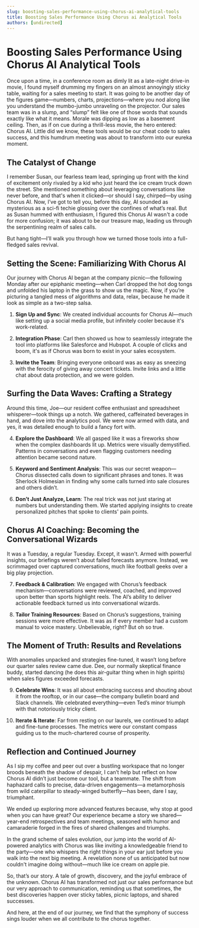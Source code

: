 ```yaml
---
slug: boosting-sales-performance-using-chorus-ai-analytical-tools
title: Boosting Sales Performance Using Chorus ai Analytical Tools
authors: [undirected]
---
```



# Boosting Sales Performance Using Chorus AI Analytical Tools

Once upon a time, in a conference room as dimly lit as a late-night drive-in movie, I found myself drumming my fingers on an almost annoyingly sticky table, waiting for a sales meeting to start. It was going to be another day of the figures game—numbers, charts, projections—where you nod along like you understand the mumbo-jumbo unraveling on the projector. Our sales team was in a slump, and “slump” felt like one of those words that sounds exactly like what it means. Morale was dipping as low as a basement ceiling. Then, as if on cue during a thrill-less movie, the hero entered: Chorus AI. Little did we know, these tools would be our cheat code to sales success, and this humdrum meeting was about to transform into our eureka moment.

## The Catalyst of Change

I remember Susan, our fearless team lead, springing up front with the kind of excitement only rivaled by a kid who just heard the ice cream truck down the street. She mentioned something about leveraging conversations like never before, and that's when it clicked—or should I say, chirped—by using Chorus AI. Now, I’ve got to tell you, before this day, AI sounded as mysterious as a sci-fi techie glossing over the confines of what’s real. But as Susan hummed with enthusiasm, I figured this Chorus AI wasn't a code for more confusion; it was about to be our treasure map, leading us through the serpentining realm of sales calls.

But hang tight—I’ll walk you through how we turned those tools into a full-fledged sales revival.

## Setting the Scene: Familiarizing With Chorus AI

Our journey with Chorus AI began at the company picnic—the following Monday after our epiphanic meeting—when Carl dropped the hot dog tongs and unfolded his laptop in the grass to show us the magic. Now, if you’re picturing a tangled mess of algorithms and data, relax, because he made it look as simple as a two-step salsa.

1. **Sign Up and Sync**: We created individual accounts for Chorus AI—much like setting up a social media profile, but infinitely cooler because it's work-related.
   
2. **Integration Phase**: Carl then showed us how to seamlessly integrate the tool into platforms like Salesforce and Hubspot. A couple of clicks and boom, it's as if Chorus was born to exist in your sales ecosystem.

3. **Invite the Team**: Bringing everyone onboard was as easy as sneezing with the ferocity of giving away concert tickets. Invite links and a little chat about data protection, and we were golden.

## Surfing the Data Waves: Crafting a Strategy

Around this time, Joe—our resident coffee enthusiast and spreadsheet whisperer—took things up a notch. We gathered, caffeinated beverages in hand, and dove into the analytics pool. We were now armed with data, and yes, it was detailed enough to build a fancy fort with.

4. **Explore the Dashboard**: We all gasped like it was a fireworks show when the complex dashboards lit up. Metrics were visually demystified. Patterns in conversations and even flagging customers needing attention became second nature.
    
5. **Keyword and Sentiment Analysis**: This was our secret weapon—Chorus dissected calls down to significant phrases and tones. It was Sherlock Holmesian in finding why some calls turned into sale closures and others didn’t.

6. **Don’t Just Analyze, Learn**: The real trick was not just staring at numbers but understanding them. We started applying insights to create personalized pitches that spoke to clients' pain points. 

## Chorus AI Coaching: Becoming the Conversational Wizards

It was a Tuesday, a regular Tuesday. Except, it wasn't. Armed with powerful insights, our briefings weren’t about failed forecasts anymore. Instead, we scrimmaged over captured conversations, much like football geeks over a big play projection.

7. **Feedback & Calibration**: We engaged with Chorus’s feedback mechanism—conversations were reviewed, coached, and improved upon better than sports highlight reels. The AI’s ability to deliver actionable feedback turned us into conversational wizards.

8. **Tailor Training Resources**: Based on Chorus’s suggestions, training sessions were more effective. It was as if every member had a custom manual to voice mastery. Unbelievable, right? But oh so true.

## The Moment of Truth: Results and Revelations

With anomalies unpacked and strategies fine-tuned, it wasn’t long before our quarter sales review came due. Dee, our normally skeptical finance buddy, started dancing (he does this air-guitar thing when in high spirits) when sales figures exceeded forecasts. 

9. **Celebrate Wins**: It was all about embracing success and shouting about it from the rooftop, or in our case—the company bulletin board and Slack channels. We celebrated everything—even Ted’s minor triumph with that notoriously tricky client.

10. **Iterate & Iterate**: Far from resting on our laurels, we continued to adapt and fine-tune processes. The metrics were our constant compass guiding us to the much-chartered course of prosperity.

## Reflection and Continued Journey

As I sip my coffee and peer out over a bustling workspace that no longer broods beneath the shadow of despair, I can’t help but reflect on how Chorus AI didn’t just become our tool, but a teammate. The shift from haphazard calls to precise, data-driven engagements—a metamorphosis from wild caterpillar to steady-winged butterfly—has been, dare I say, triumphant.

We ended up exploring more advanced features because, why stop at good when you can have great? Our experience became a story we shared—year-end retrospectives and team meetings, seasoned with humor and camaraderie forged in the fires of shared challenges and triumphs.

In the grand scheme of sales evolution, our jump into the world of AI-powered analytics with Chorus was like inviting a knowledgeable friend to the party—one who whispers the right things in your ear just before you walk into the next big meeting. A revelation none of us anticipated but now couldn't imagine doing without—much like ice cream on apple pie.

So, that’s our story. A tale of growth, discovery, and the joyful embrace of the unknown. Chorus AI has transformed not just our sales performance but our very approach to communication, reminding us that sometimes, the best discoveries happen over sticky tables, picnic laptops, and shared successes.

And here, at the end of our journey, we find that the symphony of success sings louder when we all contribute to the chorus together.